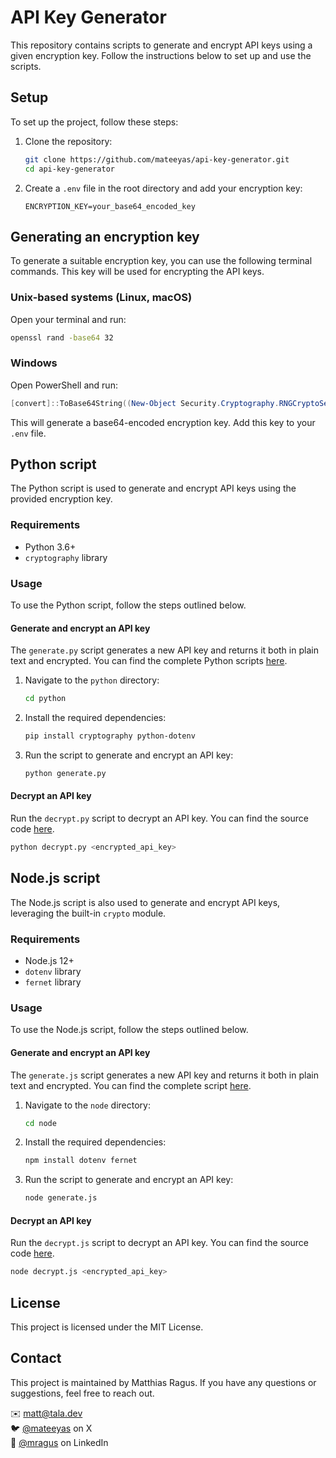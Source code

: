# API Key Generator

This repository contains scripts to generate and encrypt API keys using a given encryption key. Follow the instructions below to set up and use the scripts.

## Setup

To set up the project, follow these steps:

1. Clone the repository:

    ```sh
    git clone https://github.com/mateeyas/api-key-generator.git
    cd api-key-generator
    ```

2. Create a `.env` file in the root directory and add your encryption key:

    ```plaintext
    ENCRYPTION_KEY=your_base64_encoded_key
    ```

## Generating an encryption key

To generate a suitable encryption key, you can use the following terminal commands. This key will be used for encrypting the API keys.

### Unix-based systems (Linux, macOS)

Open your terminal and run:

```sh
openssl rand -base64 32
```

### Windows

Open PowerShell and run:

```powershell
[convert]::ToBase64String((New-Object Security.Cryptography.RNGCryptoServiceProvider).GetBytes(32))
```

This will generate a base64-encoded encryption key. Add this key to your `.env` file.

## Python script

The Python script is used to generate and encrypt API keys using the provided encryption key.

### Requirements

- Python 3.6+
- `cryptography` library

### Usage

To use the Python script, follow the steps outlined below.

#### Generate and encrypt an API key

The `generate.py` script generates a new API key and returns it both in plain text and encrypted. You can find the complete Python scripts [here](python/generate.py).

1. Navigate to the `python` directory:

    ```sh
    cd python
    ```

2. Install the required dependencies:

    ```sh
    pip install cryptography python-dotenv
    ```

3. Run the script to generate and encrypt an API key:

    ```sh
    python generate.py
    ```

#### Decrypt an API key

Run the `decrypt.py` script to decrypt an API key. You can find the source code [here](python/decrypt.py).

```sh
python decrypt.py <encrypted_api_key>
```

## Node.js script

The Node.js script is also used to generate and encrypt API keys, leveraging the built-in `crypto` module.

### Requirements

- Node.js 12+
- `dotenv` library
- `fernet` library

### Usage

To use the Node.js script, follow the steps outlined below.

#### Generate and encrypt an API key

The `generate.js` script generates a new API key and returns it both in plain text and encrypted. You can find the complete script [here](node/generate.js).

1. Navigate to the `node` directory:

    ```sh
    cd node
    ```

2. Install the required dependencies:

    ```sh
    npm install dotenv fernet
    ```

3. Run the script to generate and encrypt an API key:

    ```sh
    node generate.js
    ```

#### Decrypt an API key

Run the `decrypt.js` script to decrypt an API key. You can find the source code [here](node/decrypt.js).

```sh
node decrypt.js <encrypted_api_key>
```

## License

This project is licensed under the MIT License.

## Contact

This project is maintained by Matthias Ragus. If you have any questions or suggestions, feel free to reach out.

✉️ [matt@tala.dev](mailto:matt@tala.dev)  
🐦 [@mateeyas](https://x.com/mateeyas) on X  
💼 [@mragus](https://www.linkedin.com/in/mragus) on LinkedIn

